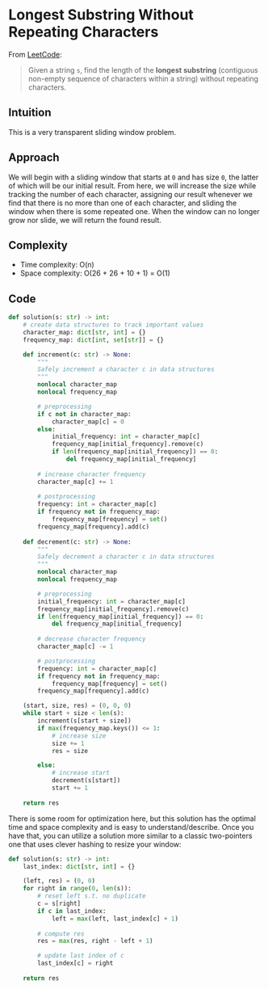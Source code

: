 # Longest Substring Without Repeating Characters

From [LeetCode](https://leetcode.com/problems/longest-substring-without-repeating-characters/):

> Given a string `s`, find the length of the **longest substring** (contiguous non-empty sequence of characters within a string) without repeating characters.

## Intuition

This is a very transparent sliding window problem.

## Approach

We will begin with a sliding window that starts at `0` and has size `0`, the latter of which will be our initial result. From here, we will increase the size while tracking the number of each character, assigning our result whenever we find that there is no more than one of each character, and sliding the window when there is some repeated one. When the window can no longer grow nor slide, we will return the found result.

## Complexity

* Time complexity: O(n)
* Space complexity: O(26 + 26 + 10 + 1) = O(1)

## Code

```python
def solution(s: str) -> int:
    # create data structures to track important values
    character_map: dict[str, int] = {}
    frequency_map: dict[int, set[str]] = {}

    def increment(c: str) -> None:
        """
        Safely increment a character c in data structures
        """
        nonlocal character_map
        nonlocal frequency_map

        # preprocessing
        if c not in character_map:
            character_map[c] = 0
        else:
            initial_frequency: int = character_map[c]
            frequency_map[initial_frequency].remove(c)
            if len(frequency_map[initial_frequency]) == 0:
                del frequency_map[initial_frequency]
        
        # increase character frequency
        character_map[c] += 1
        
        # postprocessing
        frequency: int = character_map[c]
        if frequency not in frequency_map:
            frequency_map[frequency] = set()
        frequency_map[frequency].add(c)
    
    def decrement(c: str) -> None:
        """
        Safely decrement a character c in data structures
        """
        nonlocal character_map
        nonlocal frequency_map

        # preprocessing
        initial_frequency: int = character_map[c]
        frequency_map[initial_frequency].remove(c)
        if len(frequency_map[initial_frequency]) == 0:
            del frequency_map[initial_frequency]
        
        # decrease character frequency
        character_map[c] -= 1

        # postprocessing
        frequency: int = character_map[c]
        if frequency not in frequency_map:
            frequency_map[frequency] = set()
        frequency_map[frequency].add(c)

    (start, size, res) = (0, 0, 0)
    while start + size < len(s):
        increment(s[start + size])
        if max(frequency_map.keys()) <= 1:
            # increase size
            size += 1
            res = size

        else:
            # increase start
            decrement(s[start])
            start += 1
    
    return res
```

There is some room for optimization here, but this solution has the optimal time and space complexity and is easy to understand/describe. Once you have that, you can utilize a solution more similar to a classic two-pointers one that uses clever hashing to resize your window:

```python
def solution(s: str) -> int:
    last_index: dict[str, int] = {}

    (left, res) = (0, 0)
    for right in range(0, len(s)):
        # reset left s.t. no duplicate
        c = s[right]
        if c in last_index:
            left = max(left, last_index[c] + 1)
        
        # compute res
        res = max(res, right - left + 1)

        # update last index of c
        last_index[c] = right
    
    return res
```
